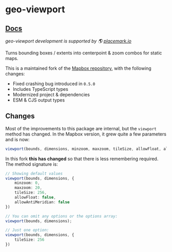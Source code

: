 # geo-viewport

## [Docs](https://placemark.github.io/geo-viewport/)

_geo-viewport development is supported by 🌎 [placemark.io](https://placemark.io/)_

Turns bounding boxes / extents into centerpoint & zoom
combos for static maps.

This is a maintained fork of the [Mapbox repository](https://github.com/mapbox/geo-viewport),
with the following changes:

- Fixed crashing bug introduced in `0.5.0`
- Includes TypeScript types
- Modernized project & dependencies
- ESM & CJS output types

## Changes

Most of the improvements to this package are internal, but the `viewport` method has changed.
In the Mapbox version, it grew quite a few parameters and is now:

```ts
viewport(bounds, dimensions, minzoom, maxzoom, tileSize, allowFloat, allowAntiMeridian)
```

In this fork **this has changed** so that there is less remembering required. The method
signature is:

```ts
// Showing default values
viewport(bounds, dimensions, {
    minzoom: 0,
    maxzoom: 20,
    tileSize: 256,
    allowFloat: false,
    allowAntiMeridian: false
})

// You can omit any options or the options array:
viewport(bounds, dimensions);

// Just one option:
viewport(bounds, dimensions, {
    tileSize: 256
})
```
